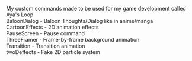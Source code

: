 My custom commands made to be used for my game development called Aya's Loop  
BaloonDialog -  Baloon Thoughts/Dialog like in anime/manga  
CartoonEffects - 2D animation effects  
PauseScreen - Pause command  
ThreeFramer - Frame-by-frame background animation  
Transition - Transition animation  
twoDeffects - Fake 2D particle system  
